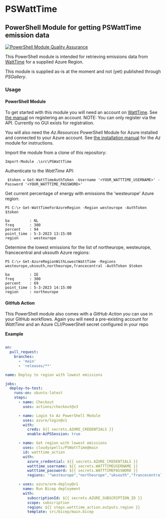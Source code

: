 PSWattTime
==========

PowerShell Module for getting PSWattTime emission data
------------------------------------------------------

[![PowerShell Module Quality Assurance](https://github.com/cloudyspells/PSWattTime/actions/workflows/qa.yml/badge.svg)](https://github.com/cloudyspells/PSWattTime/actions/workflows/qa.yml)

This PowerShell module is intended for retrieving emissions
data from [WattTime](https://www.watttime.org/) for a
supplied Azure Region.

This module is supplied as-is at the moment and not (yet)
published through _PSGallery_.

### Usage

#### PowerShell Module

To get started with this module you will need an account on
[WattTime](https://www.watttime.org/). See 
[the manual](https://www.watttime.org/api-documentation/#register-new-user)
on registering an account. NOTE: You can only register via the API.
Currently no GUI exists for registration. 

You will also need the _Az.Resources_ PowerShell Module for Azure installed
and connected to your Azure account. See 
[the installation manual](https://learn.microsoft.com/en-us/powershell/azure/install-az-ps) for the _Az_ module for instructions.


Import the module from a clone of this repository:

```
Import-Module .\src\PSWattTime
```

Authenticate to the _WattTime_ API:

```
 $token = Get-WattTimeAuthToken -Username '<YOUR_WATTTIME_USERNAME>' -Password '<YOUR_WATTTIME_PASSWORD>'
```

Get current percentage of energy with emissions the 'westeurope' Azure region:

```
PS C:\> Get-WattTimeForAzureRegion -Region westeurope -AuthToken $token

ba         : NL
freq       : 300
percent    : 94
point_time : 5-3-2023 13:15:00
region     : westeurope

```

Determine the lowest emissions for the list of northeurope,
westeurope, francecentral and uksouth Azure regions:

```
PS C:\> Get-AzureRegionWithLowestWattTime -Regions westeurope,uksouth,northeurope,francecentral -AuthToken $token

ba         : IE
freq       : 300
percent    : 69
point_time : 5-3-2023 14:15:00
region     : northeurope

```

#### GitHub Action

This PowerShell module also comes with a _GitHub Action_ you can use
in your GitHub workflows. Again you will need a pre-existing account
for _WattTime_ and an Azure CLI/PowerShell secret configured in your repo

**Example**

```yaml

on:
  pull_request:
    branches:
      - 'main'
      - 'releases/**'

name: Deploy to region with lowest emissions

jobs:
  deploy-to-test:
    runs-on: ubuntu-latest
    steps:
      - name: Checkout
        uses: actions/checkout@v3

      - name: Login to Az PowerShell Module
        uses: azure/login@v1
        with:
          creds: ${{ secrets.AZURE_CREDENTIALS }}
          enable-AzPSSession: true

      - name: Get region with lowest emissions
        uses: cloudyspells/PSWattTime@main
        id: watttime_action
        with:
          azure_credential: ${{ secrets.AZURE_CREDENTIALS }}
          watttime_username: ${{ secrets.WATTTIMEUSERNAME }}
          watttime_password: ${{ secrets.WATTTIMEPASSWORD }}
          regions: '"westeurope","northeurope","uksouth","francecentral","germanynorth"'

      - uses: azure/arm-deploy@v1
        name: Run Bicep deployment
        with:
          subscriptionId: ${{ secrets.AZURE_SUBSCRIPTION_ID }}
          scope: subscription
          region: ${{ steps.watttime_action.outputs.region }}
          template: src/bicep/main.bicep
```
